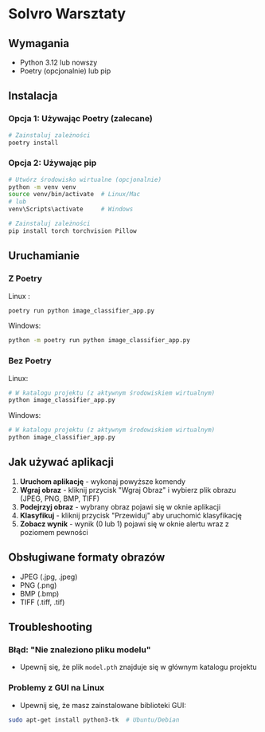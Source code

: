 # Solvro Warsztaty

## Wymagania

- Python 3.12 lub nowszy
- Poetry (opcjonalnie) lub pip

## Instalacja

### Opcja 1: Używając Poetry (zalecane)

```bash
# Zainstaluj zależności
poetry install
```

### Opcja 2: Używając pip

```bash
# Utwórz środowisko wirtualne (opcjonalnie)
python -m venv venv
source venv/bin/activate  # Linux/Mac
# lub
venv\Scripts\activate     # Windows

# Zainstaluj zależności
pip install torch torchvision Pillow
```

## Uruchamianie

### Z Poetry
Linux :
```bash
poetry run python image_classifier_app.py
```

Windows:
```bash
python -m poetry run python image_classifier_app.py
```

### Bez Poetry

Linux: 
```bash
# W katalogu projektu (z aktywnym środowiskiem wirtualnym)
python image_classifier_app.py
```

Windows: 
```bash
# W katalogu projektu (z aktywnym środowiskiem wirtualnym)
python image_classifier_app.py
```

## Jak używać aplikacji

1. **Uruchom aplikację** - wykonaj powyższe komendy
2. **Wgraj obraz** - kliknij przycisk "Wgraj Obraz" i wybierz plik obrazu (JPEG, PNG, BMP, TIFF)
3. **Podejrzyj obraz** - wybrany obraz pojawi się w oknie aplikacji
4. **Klasyfikuj** - kliknij przycisk "Przewiduj" aby uruchomić klasyfikację
5. **Zobacz wynik** - wynik (0 lub 1) pojawi się w oknie alertu wraz z poziomem pewności

## Obsługiwane formaty obrazów

- JPEG (.jpg, .jpeg)
- PNG (.png)
- BMP (.bmp)
- TIFF (.tiff, .tif)

## Troubleshooting

### Błąd: "Nie znaleziono pliku modelu"
- Upewnij się, że plik `model.pth` znajduje się w głównym katalogu projektu

### Problemy z GUI na Linux
- Upewnij się, że masz zainstalowane biblioteki GUI:
```bash
sudo apt-get install python3-tk  # Ubuntu/Debian
```
